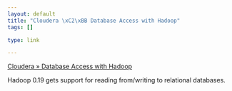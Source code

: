 ```yaml
--- 
layout: default
title: "Cloudera \xC2\xBB Database Access with Hadoop"
tags: []

type: link

---
```

<a href="http://www.cloudera.com/blog/2009/03/06/database-access-with-hadoop/">Cloudera » Database Access with Hadoop</a>

Hadoop 0.19 gets support for reading from/writing to relational databases.
